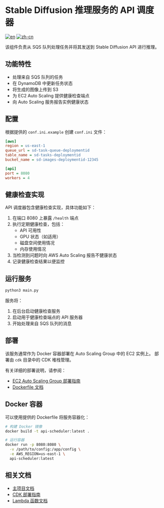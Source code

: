 # Stable Diffusion 推理服务的 API 调度器

[![en](https://img.shields.io/badge/lang-English-blue.svg)](README.md)
[![zh-cn](https://img.shields.io/badge/语言-中文-red.svg)](README.zh-CN.md)

该组件负责从 SQS 队列处理任务并将其发送到 Stable Diffusion API 进行推理。

## 功能特性

- 处理来自 SQS 队列的任务
- 在 DynamoDB 中更新任务状态
- 将生成的图像上传到 S3
- 为 EC2 Auto Scaling 提供健康检查端点
- 向 Auto Scaling 服务报告实例健康状态

## 配置

根据提供的 `conf.ini.example` 创建 `conf.ini` 文件：

```ini
[aws]
region = us-east-1
queue_url = sd-task-queue-deploymentid
table_name = sd-tasks-deploymentid
bucket_name = sd-images-deploymentid-12345

[api]
port = 8080
workers = 4
```

## 健康检查实现

API 调度器包含健康检查实现，具体功能如下：

1. 在端口 8080 上暴露 `/health` 端点
2. 执行定期健康检查，包括：
   - API 可用性
   - GPU 状态（如适用）
   - 磁盘空间使用情况
   - 内存使用情况
3. 当检测到问题时向 AWS Auto Scaling 报告不健康状态
4. 记录健康检查结果以便监控

## 运行服务

```bash
python3 main.py
```

服务将：
1. 在后台启动健康检查服务
2. 启动用于健康检查端点的 API 服务器
3. 开始处理来自 SQS 队列的消息

## 部署

该服务通常作为 Docker 容器部署在 Auto Scaling Group 中的 EC2 实例上。
部署由 `cdk` 目录中的 CDK 堆栈管理。

有关详细的部署说明，请参阅：
- [EC2 Auto Scaling Group 部署指南](./docs/deployment-guide.zh-CN.md)
- [Dockerfile 文档](./Dockerfile)

## Docker 容器

可以使用提供的 Dockerfile 将服务容器化：

```bash
# 构建 Docker 镜像
docker build -t api-scheduler:latest .

# 运行容器
docker run -p 8080:8080 \
  -v /path/to/config:/app/config \
  -e AWS_REGION=us-east-1 \
  api-scheduler:latest
```

## 相关文档

- [主项目文档](../../README.zh-CN.md)
- [CDK 部署指南](../../cdk/README.zh-CN.md)
- [Lambda 函数文档](../lambda/task_handler/README.md)
